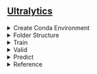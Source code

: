 ## [Ultralytics](https://github.com/ultralytics/ultralytics)


<details><summary>Create Conda Environment</summary>

```
$ conda create -n yolov8 python=3.10 -y
$ conda activate yolov8
$ git clone https://github.com/ultralytics/ultralytics.git
$ cd ultralytics/
$ pip install ultralytics
```

</details>


<details><summary>Folder Structure</summary>

```
src/
├── preprocess/
    └── data/
        ├── images/
            ├── train/
            └── val/
        └── labels/
            ├── train/
            └── val/
└── ultralytics/
    ├── facial.yaml
    ├── train.py
    ├── valid.py
    └── predict.py
```

</details>


<details><summary>Train</summary>

```
$ python train.py --model_name <model name> \
                  --yaml_path <yaml path> \
                  --n_epoch <training epochs> \
                  --n_patience <early stop> \
                  --bs <batch size> \
                  --imgsz <image size> \
                  --n_worker <number of workers> \
                  --save_path <save path>

# e.g.
$ python train.py --model_name yolov8n-pose.pt --yaml_path facial.yaml --n_epoch 300 --n_patience 100 --bs 8 --imgsz 640 --n_worker $(nproc) --save_path ./run/facial
```

</details>


<details><summary>Valid</summary>

```
$ python valid.py --weight <trained model> \
                  --save_path <save path>
```

</details>


<details><summary>Predict</summary>

```
$ python predict.py --weight <trained model> \
                    --save_path <save path> \
                    --predict_folder <predict folder>
```

</details>


<details><summary>Reference</summary>

- [Model Training with Ultralytics YOLO](https://docs.ultralytics.com/modes/train/)
- [Pose Estimation](https://docs.ultralytics.com/tasks/pose/)
- [Pose Estimation on Custom Data using Ultralytics YOLOv8](https://ultralytics.medium.com/pose-estimation-on-custom-data-using-ultralytics-yolov8-ef63e103daea)
- [Train Yolov8 object detection on a custom dataset | Step by step guide | Computer vision tutorial](https://youtu.be/m9fH9OWn8YM?si=Npjpa4mdlA0vtYce)
- [Yolov8 with key points detection without object detection](https://github.com/ultralytics/ultralytics/issues/2929)
- [Yolov8 with key points detection without object detection](https://ai.stackexchange.com/questions/40664/yolov8-with-key-points-detection-without-object-detection)

</details>

